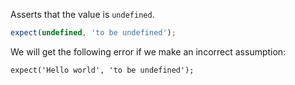 Asserts that the value is `undefined`.

```javascript
expect(undefined, 'to be undefined');
```

We will get the following error if we make an incorrect assumption:

```javascript-evaluate
expect('Hello world', 'to be undefined');
```
